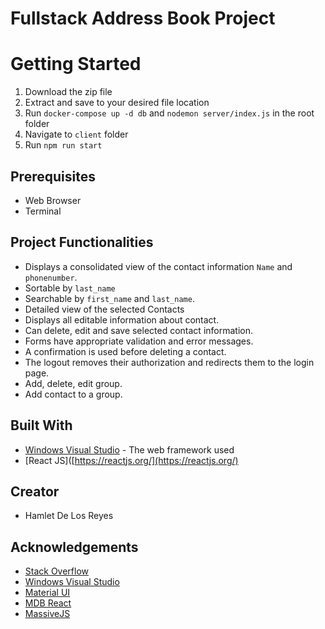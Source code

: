 #  Fullstack Address Book Project

# Getting Started
1. Download the zip file
2. Extract and save to your desired file location
3. Run `docker-compose up -d db` and `nodemon server/index.js` in the root folder 
4. Navigate to `client` folder
5. Run `npm run start` 


## Prerequisites
   - Web Browser
   - Terminal

## Project Functionalities
  - Displays a consolidated view of the contact information  `Name` and  `phonenumber`.
  - Sortable by  `last_name`
  - Searchable by  `first_name`  and  `last_name`.
  - Detailed view of the selected Contacts
  - Displays all editable information about contact.
  - Can delete, edit and save selected contact information.
  - Forms have appropriate validation and error messages.
  - A confirmation is used before deleting a contact.
  - The logout removes their authorization and redirects them to the login page.
  - Add, delete, edit group.
  - Add contact to a group.

## Built With
- [Windows Visual Studio](https://code.visualstudio.com) - The web framework used
- [React JS]([https://reactjs.org/](https://reactjs.org/)


## Creator

- Hamlet De Los Reyes


## Acknowledgements

- [Stack Overflow]([https://stackoverflow.com/](https://stackoverflow.com/))
- [Windows Visual Studio](https://code.visualstudio.com)
- [Material UI]([https://material-ui.com/](https://material-ui.com/))
- [MDB React]([https://mdbootstrap.com/](https://mdbootstrap.com/))
- [MassiveJS]([https://massivejs.org/](https://massivejs.org/))
